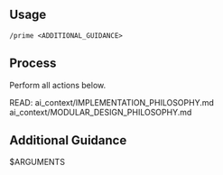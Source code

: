 ## Usage

`/prime <ADDITIONAL_GUIDANCE>`

## Process

Perform all actions below.

READ:
ai_context/IMPLEMENTATION_PHILOSOPHY.md
ai_context/MODULAR_DESIGN_PHILOSOPHY.md

## Additional Guidance

$ARGUMENTS
